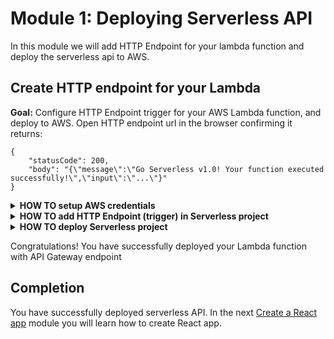 # Module 1: Deploying Serverless API

In this module we will add HTTP Endpoint for your lambda function and deploy the serverless api to AWS.

## Create HTTP endpoint for your Lambda

**Goal:** Configure HTTP Endpoint trigger for your AWS Lambda function, and deploy to AWS. Open HTTP endpoint url in the browser confirming it returns:

```
{
    "statusCode": 200,
    "body": "{\"message\":\"Go Serverless v1.0! Your function executed successfully!\",\"input\":\"...\"}"
}
```

<details>
<summary><b>HOW TO setup AWS credentials</b></summary><p>

* By using AWS CLI, if you have it installed, by running:

    `aws configure`

* By setting environment variables: `AWS_ACCESS_KEY_ID`, `AWS_SECRET_ACCESS_KEY`, and `AWS_REGION`

    _Linux, macOS, or Unix_

    ```
    $ export AWS_ACCESS_KEY_ID=AKIAIOSFODNN7EXAMPLE
    $ export AWS_SECRET_ACCESS_KEY=wJalrXUtnFEMI/K7MDENG/bPxRfiCYEXAMPLEKEY
    $ export AWS_DEFAULT_REGION=eu-west-1
    ```

    _Windows_

    ```
    > set AWS_ACCESS_KEY_ID=AKIAIOSFODNN7EXAMPLE
    > set AWS_SECRET_ACCESS_KEY=wJalrXUtnFEMI/K7MDENG/bPxRfiCYEXAMPLEKEY
    > set AWS_DEFAULT_REGION=eu-west-1
    ```
</p></details>

<details>
<summary><b>HOW TO add HTTP Endpoint (trigger) in Serverless project</b></summary><p>

1. Set default `stage` and `region` in _serverless.yml_:

    ```yml
    provider:
      name: aws
      runtime: nodejs6.10
      stage: dev
      region: eu-west-1
    ```

    You can use `eu-west-1` or any other AWS region that support AWS Lambda and API Gateway.

1. Add HTTP Endpoint as a event trigger for your Lambda function by adding `events` section with `http` trigger in _serverless.yml_:

    ```yml
    functions:
      hello:
        handler: handler.hello
        events:
          - http:
              path: /hello
              method: get
              cors: true
    ```
</p></details>


<details>
<summary><b>HOW TO deploy Serverless project</b></summary><p>

1. Run `deploy` serverless command:

    `npm run sls -- deploy`

    You can simplify this by adding `deploy` script to your `package.json`:

    ```json
    "scripts": {
      "deploy": "serverless deploy",
      "sls": "serverless"
    },
    ```

    Now you can deploy using:

    `npm run deploy`

    See more information about `deploy` command on [CLI documentation](https://serverless.com/framework/docs/providers/aws/cli-reference/deploy/) page.
    
1. Open deployed endpoint in the browser confirming it's returning valid response.
</p></details>
<p></p>

Congratulations! You have successfully deployed your Lambda function with API Gateway endpoint 

## Completion

You have successfully deployed serverless API. In the next [Create a React app](../2_React) module you will learn how to create React app.
